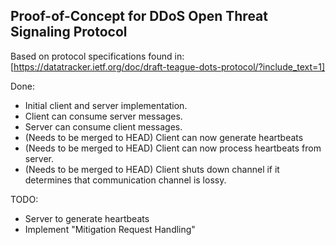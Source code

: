 
Proof-of-Concept for DDoS Open Threat Signaling Protocol
--------------------------------------------------------

Based on protocol specifications found in:
[https://datatracker.ietf.org/doc/draft-teague-dots-protocol/?include_text=1]

Done:
* Initial client and server implementation.
* Client can consume server messages.
* Server can consume client messages.
* (Needs to be merged to HEAD) Client can now generate heartbeats
* (Needs to be merged to HEAD) Client can now process heartbeats from server.
* (Needs to be merged to HEAD) Client shuts down channel if it determines that
  communication channel is lossy.


TODO:
* Server to generate heartbeats
* Implement "Mitigation Request Handling" 
